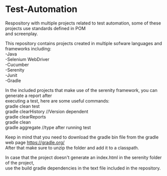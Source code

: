 # Test-Automation
Respository with multiple projects related to test automation, some of these projects use standards defined in POM  
and screenplay.  

This repository contains projects created in multiple sofware languages and frameworks including:  
-Java  
-Selenium WebDriver  
-Cucumber  
-Serenity  
-Junit  
-Gradle  

In the included projects that make use of the serenity framework, you can generate a report after  
executing a test, here are some useful commands:  
gradle clean test  
gradle clearHistory //Version dependent  
gradle clearReports  
gradle clean  
gradle aggregate //type after running test  

Keep in mind that you need to download the gradle bin file from the gradle web page https://gradle.org/  
After that make sure to unzip the folder and add it to a classpath.  

In case that the project doesn't generate an index.html in the serenity folder of the project,  
use the build gradle dependencies in the text file included in the repository.